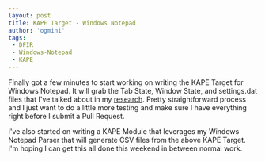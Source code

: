 ```yaml
---
layout: post
title: KAPE Target - Windows Notepad
author: 'ogmini'
tags:
 - DFIR
 - Windows-Notepad
 - KAPE
---
```


Finally got a few minutes to start working on writing the KAPE Target for Windows Notepad. It will grab the Tab State, Window State, and settings.dat files that I've talked about in my [research](https://github.com/ogmini/Notepad-State-Library). Pretty straightforward process and I just want to do a little more testing and make sure I have everything right before I submit a Pull Request.

I've also started on writing a KAPE Module that leverages my Windows Notepad Parser that will generate CSV files from the above KAPE Target. I'm hoping I can get this all done this weekend in between normal work.
